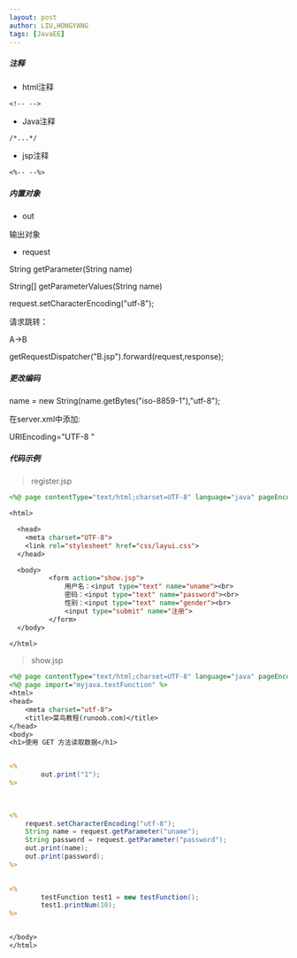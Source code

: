 ```yaml
---
layout: post
author: LIU,HONGYANG
tags: [JavaEE]
---
```






##### 注释

- html注释 

```
<!-- -->
```



- Java注释

```
/*...*/
```



- jsp注释

```
<%-- --%>
```





##### 内置对象



- out

输出对象

- request

String getParameter(String name)

String[] getParameterValues(String name)

request.setCharacterEncoding("utf-8");



请求跳转：

A->B

getRequestDispatcher("B.jsp").forward(request,response);





##### 更改编码



name = new String(name.getBytes("iso-8859-1"),"utf-8");

在server.xml中添加:

URIEncoding="UTF-8 "



##### 代码示例



> register.jsp

```jsp
<%@ page contentType="text/html;charset=UTF-8" language="java" pageEncoding="utf-8" %>

<html>

  <head>
    <meta charset="UTF-8">
    <link rel="stylesheet" href="css/layui.css">
  </head>

  <body>
          <form action="show.jsp">
              用户名：<input type="text" name="uname"><br>
              密码：<input type="text" name="password"><br>
              性别：<input type="text" name="gender"><br>
              <input type="submit" name="注册">
          </form>
  </body>

</html>

```



> show.jsp

```jsp
<%@ page contentType="text/html;charset=UTF-8" language="java" pageEncoding="utf-8" %>
<%@ page import="myjava.testFunction" %>
<html>
<head>
    <meta charset="utf-8">
    <title>菜鸟教程(runoob.com)</title>
</head>
<body>
<h1>使用 GET 方法读取数据</h1>


<%
        out.print("1");
%>

  
  
<%
    request.setCharacterEncoding("utf-8");
    String name = request.getParameter("uname");
    String password = request.getParameter("password");
    out.print(name);
    out.print(password);
%>

  
<%
        testFunction test1 = new testFunction();
        test1.printNum(10);      
%>


</body>
</html>

```

